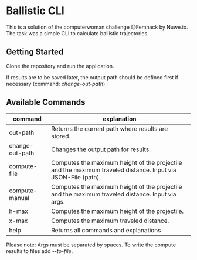 # Ballistic CLI

This is a solution of the computerwoman challenge @Femhack by Nuwe.io.<br>
The task was a simple CLI to calculate ballistic trajectories.

## Getting Started

Clone the repository and run the application.<br>

If results are to be saved later, the output path should be defined first if necessary (command: _change-out-path_)<br>

## Available Commands

| command | explanation |
| ------------- | ------------- |
|out-path | Returns the current path where results are stored.|
|change-out-path | Changes the output path for results.|
|compute-file | Computes the maximum height of the projectile and the maximum traveled distance. Input via JSON-File (path).|
|compute-manual | Computes the maximum height of the projectile and the maximum traveled distance. Input via args.|
|h-max | Computes the maximum height of the projectile.|
|x-max | Computes the maximum traveled distance.|
|help | Returns all commands and explanations |
Please note: Args must be separated by spaces. To write the compute results to files add _--to-file_.
